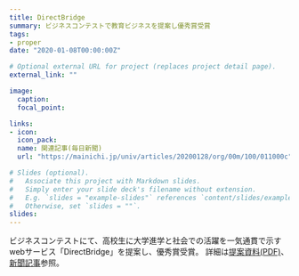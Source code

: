 ```yaml
---
title: DirectBridge
summary: ビジネスコンテストで教育ビジネスを提案し優秀賞受賞
tags:
- proper
date: "2020-01-08T00:00:00Z"

# Optional external URL for project (replaces project detail page).
external_link: ""

image:
  caption: 
  focal_point: 

links:
- icon: 
  icon_pack: 
  name: 関連記事(毎日新聞)
  url: "https://mainichi.jp/univ/articles/20200128/org/00m/100/011000c"

# Slides (optional).
#   Associate this project with Markdown slides.
#   Simply enter your slide deck's filename without extension.
#   E.g. `slides = "example-slides"` references `content/slides/example-slides.md`.
#   Otherwise, set `slides = ""`.
slides: 
---
```



ビジネスコンテストにて、高校生に大学進学と社会での活躍を一気通貫で示すwebサービス「DirectBridge」を提案し、優秀賞受賞。
詳細は<a href="directbridge.pdf">提案資料(PDF)</a>、<a href="https://mainichi.jp/univ/articles/20200128/org/00m/100/011000c">新聞記事</a>参照。